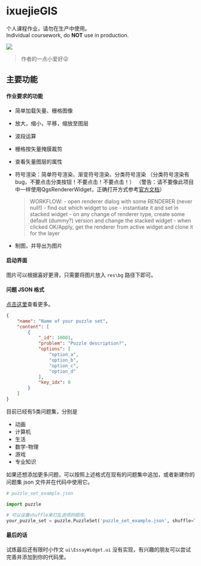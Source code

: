 # ixuejieGIS

个人课程作业，请勿在生产中使用。\
Individual coursework, do **NOT** use in production. 

![](https://images2.alphacoders.com/108/1083411.jpg)

> 作者的一点小爱好:stuck_out_tongue_winking_eye:

## 主要功能

#### 作业要求的功能

- 简单加载矢量、栅格图像

- 放大，缩小，平移，缩放至图层

- 波段运算

- 栅格按矢量掩膜裁剪

- 查看矢量图层的属性

- 符号渲染：简单符号渲染、渐变符号渲染、分类符号渲染
  （分类符号渲染有bug，不要点击分类按钮！不要点击！不要点击！）
  （警告：请不要像此项目中一样使用QgsRendererWidget，正确打开方式参考[官方文档](https://www.qgis.org/pyqgis/3.4/gui/QgsRendererWidget.html)）

  > WORKFLOW: - open renderer dialog with some RENDERER (never null!) - find out which widget to use - instantiate it and set in stacked widget - on any change of renderer type, create some default (dummy?) version and change the stacked widget - when clicked OK/Apply, get the renderer from active widget and clone it for the layer

- 制图，并导出为图片

#### 启动界面

图片可以根据喜好更滑，只需要将图片放入 `res\bg` 路径下即可。

#### 问题 JSON 格式

[点击这里](./doc/puzzle_example.json)查看更多。

~~~json
{
    "name": "Name of your puzzle set",
    "content": [
        {
            "_id": 10001,
            "problem": "Puzzle description?",
            "options": [
                "option_a",
                "option_b",
                "option_c",
                "option_d"
            ],
            "key_idx": 0
        }
    ]
}
~~~

目前已经有5类问题集，分别是

- 动画
- 计算机
- 生活
- 数学-物理
- 游戏
- 专业知识

如果还想添加更多问题，可以按照上述格式在现有的问题集中追加，或者新建你的问题集 json 文件并在代码中使用它。

~~~python
# puzzle_set_example.json

import puzzle

# 可以设置shuffle来打乱选项的顺序。
your_puzzle_set = puzzle.PuzzleSet('puzzle_set_example.json', shuffle=True)
~~~



#### 最后的话

试炼最后还有限时小作文 `ui\EssayWidget.ui` 没有实现，有兴趣的朋友可以尝试完善并添加到你的代码里。
